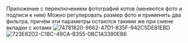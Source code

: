 Приложение с переключением фотографий котов (меняются фото и подписи к ним)
Можно регулировать размер фото и применять два фильтра, причём эти параметры остаются такими же при смене вкладки с котами
![74781820-9662-47D1-835F-942C5DE81EBD](https://github.com/nikaprokudina/swift_course_hse/assets/129796936/2cb81023-778a-4e68-b9c7-46649119d07f)
![723E82D2-C18C-49CA-B355-0BC1A3390EB6](https://github.com/nikaprokudina/swift_course_hse/assets/129796936/8e8c946b-ab24-4319-9679-fb2536081127)
